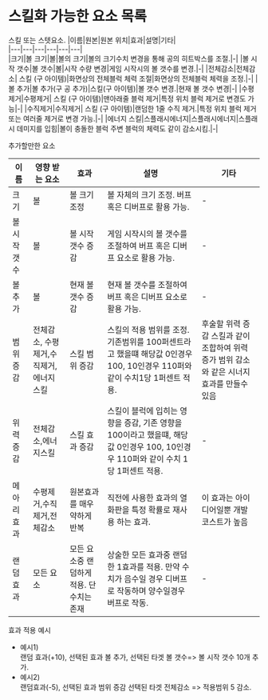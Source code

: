 # 스킬화 가능한 요소 목록

스킬 또는 스텟요소. 
|이름|원본|원본 위치|효과|설명|기타|   
|---|---|---|---|---|---|   
|크기|볼 크기|볼|볼의 크기|볼의 크기수치 변경을 통해 공의 히트박스를 조절.|-|
|볼 시작 갯수|볼 갯수|볼|시작 수량 변경|게임 시작시의 볼 갯수를 변경.|-| 
|전체감소|전체감소| 스킬 (구 아이템)|화면상의 전체블럭 체력 조절|화면상의 전체블럭 체력을 조정.|-|
|볼 추가|볼 추가(구 공 추가)|스킬(구 아이템)|볼 갯수 변경.|현재 볼 갯수 변경|-|
|수평제거|수평제거| 스킬 (구 아이템)|맨아래줄 블럭 제거|특정 위치 블럭 제거로 변경도 가능|-|
|수직제거|수직제거| 스킬 (구 아이템)|랜덤한 1줄 수직 제거.|특정 위치 블럭 제거 또는 여러줄 제거로 변경 가능.|-|
|에너지 스킬|스플래시에너지|스플래시에너지|스플래시 데미지를 입힘|볼이 충돌한 블럭 주변 블럭의 체력도 같이 감소시킴.|-|

추가할만한 요소

|이름|영향 받는 요소|효과|설명|기타|   
|---|---|---|---|---|
|크기|볼|볼 크기 조정|볼 자체의 크기 조정. 버프 혹은 디버프로 활용 가능.|-|
|볼 시작 갯수|볼|볼 시작 갯수 증감|게임 시작시의 볼 갯수를 조절하여 버프 혹은 디버프 요소로 활용 가능.|-|
|볼 추가|볼|현재 볼 갯수 증감|현재 볼 갯수를 조절하여 버프 혹은 디버프 요소로 활용 가능.|-|
|범위 증감|전체감소, 수평제거,수직제거,에너지스킬|스킬 범위 증감|스킬의 적용 범위를 조정. 기존범위를 100퍼센트라고 했을떄 해당값 0인경우 100, 10인경우 110퍼와 같이 수치1당 1퍼센트 적용.|후술할 위력 증감 스킬과 같이 조합하여 위력 증가 범위 감소와 같은 시너지효과를 만들수 있음|
|위력 증감|전체감소,에너지스킬|스킬 효과 증감|스킬이 블럭에 입히는 영향을 증감, 기존 영향을 100이라고 했을떄, 해당 값 0인경우 100, 10인경우 110퍼와 같이 수치 1당 1퍼센트 적용.|-|
|메아리 효과|수평제거,수직제거,전체감소|원본효과를 매우 약하게 반복|직전에 사용한 효과의 열화판을 특정 확률로 재사용 하는 효과.|이 효과는 아이디어일뿐 개발 코스트가 높음|
|랜덤 효과|모든 요소|모든 요소중 랜덤하게 적용. 단 수치는 존재| 상술한 모든 효과중 랜덤한 1효과를 적용. 만약 수치가 음수일 경우 디버프로 작동하며 양수일경우 버프로 작동. |-|


효과 적용 예시  
- 예시1)  
랜덤 효과(+10), 선택된 효과 볼 추가, 선택된 타겟 볼 갯수=> 볼 시작 갯수 10개 추가.  
- 예시2)  
랜덤효과(-5), 선택된 효과 범위 증감  선택된 타겟 전체감소 => 적용범위 5 감소.

